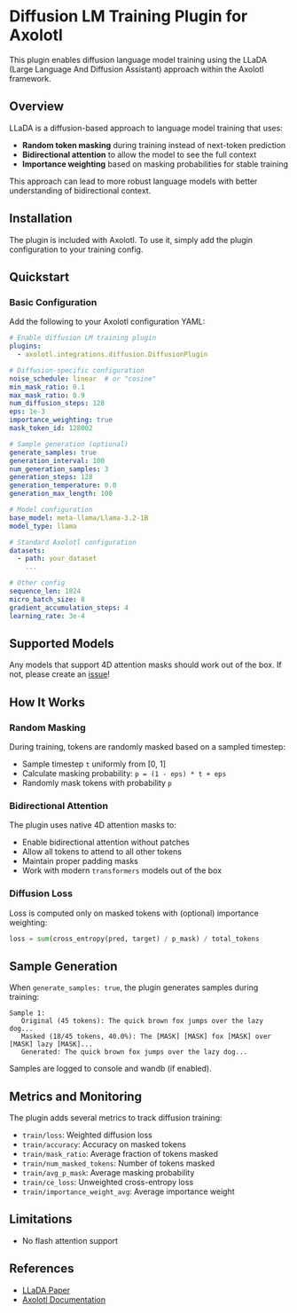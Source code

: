 # Diffusion LM Training Plugin for Axolotl

This plugin enables diffusion language model training using the LLaDA (Large Language
And Diffusion Assistant) approach within the Axolotl framework.

## Overview

LLaDA is a diffusion-based approach to language model training that uses:
- **Random token masking** during training instead of next-token prediction
- **Bidirectional attention** to allow the model to see the full context
- **Importance weighting** based on masking probabilities for stable training

This approach can lead to more robust language models with better understanding of
bidirectional context.

## Installation

The plugin is included with Axolotl. To use it, simply add the plugin configuration to
your training config.

## Quickstart

### Basic Configuration

Add the following to your Axolotl configuration YAML:

```yaml
# Enable diffusion LM training plugin
plugins:
  - axolotl.integrations.diffusion.DiffusionPlugin

# Diffusion-specific configuration
noise_schedule: linear  # or "cosine"
min_mask_ratio: 0.1
max_mask_ratio: 0.9
num_diffusion_steps: 128
eps: 1e-3
importance_weighting: true
mask_token_id: 128002

# Sample generation (optional)
generate_samples: true
generation_interval: 100
num_generation_samples: 3
generation_steps: 128
generation_temperature: 0.0
generation_max_length: 100

# Model configuration
base_model: meta-llama/Llama-3.2-1B
model_type: llama

# Standard Axolotl configuration
datasets:
  - path: your_dataset
    ...

# Other config
sequence_len: 1024
micro_batch_size: 8
gradient_accumulation_steps: 4
learning_rate: 3e-4
```

## Supported Models

Any models that support 4D attention masks should work out of the box. If not, please
create an [issue](https://github.com/axolotl-ai-cloud/axolotl/issues)!

## How It Works

### Random Masking
During training, tokens are randomly masked based on a sampled timestep:
- Sample timestep `t` uniformly from [0, 1]
- Calculate masking probability: `p = (1 - eps) * t + eps`
- Randomly mask tokens with probability `p`

### Bidirectional Attention
The plugin uses native 4D attention masks to:
- Enable bidirectional attention without patches
- Allow all tokens to attend to all other tokens
- Maintain proper padding masks
- Work with modern `transformers` models out of the box

### Diffusion Loss

Loss is computed only on masked tokens with (optional) importance weighting:

```python
loss = sum(cross_entropy(pred, target) / p_mask) / total_tokens
```

## Sample Generation

When `generate_samples: true`, the plugin generates samples during training:

```
Sample 1:
   Original (45 tokens): The quick brown fox jumps over the lazy dog...
   Masked (18/45 tokens, 40.0%): The [MASK] [MASK] fox [MASK] over [MASK] lazy [MASK]...
   Generated: The quick brown fox jumps over the lazy dog...
```

Samples are logged to console and wandb (if enabled).

## Metrics and Monitoring

The plugin adds several metrics to track diffusion training:

- `train/loss`: Weighted diffusion loss
- `train/accuracy`: Accuracy on masked tokens
- `train/mask_ratio`: Average fraction of tokens masked
- `train/num_masked_tokens`: Number of tokens masked
- `train/avg_p_mask`: Average masking probability
- `train/ce_loss`: Unweighted cross-entropy loss
- `train/importance_weight_avg`: Average importance weight

## Limitations

- No flash attention support

## References

- [LLaDA Paper](https://arxiv.org/abs/2404.10406)
- [Axolotl Documentation](https://docs.axolotl.ai/)
